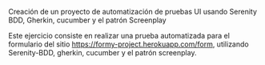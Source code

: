 Creación de un proyecto de automatización de pruebas UI usando Serenity BDD, Gherkin, cucumber y el patrón Screenplay

Este ejercicio consiste en realizar una prueba automatizada para el formulario del sitio
https://formy-project.herokuapp.com/form, utilizando Serenity-BDD, gherkin, cucumber y el patrón screenplay.
